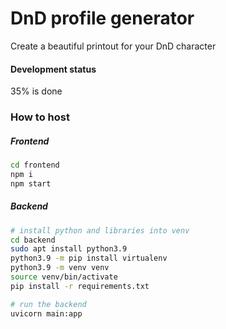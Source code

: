 # DnD profile generator

Create a beautiful printout for your DnD character

#### Development status

35% is done


### How to host

##### Frontend

```bash
cd frontend
npm i
npm start
```

##### Backend

```bash
# install python and libraries into venv
cd backend
sudo apt install python3.9
python3.9 -m pip install virtualenv
python3.9 -m venv venv
source venv/bin/activate
pip install -r requirements.txt

# run the backend
uvicorn main:app
```
